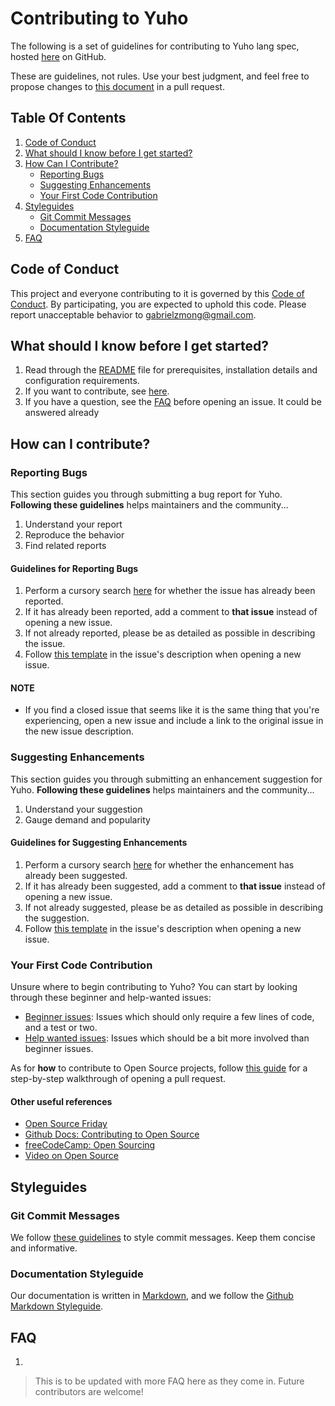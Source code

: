 # Contributing to Yuho

The following is a set of guidelines for contributing to Yuho lang spec, hosted [here](https://github.com/gongahkia/yuho) on GitHub. 

These are guidelines, not rules. Use your best judgment, and feel free to propose changes to [this document](https://github.com/gongahkia/yuho/blob/main/CONTRIBUTING.md) in a pull request.

## Table Of Contents

1. [Code of Conduct](#code-of-conduct)
2. [What should I know before I get started?](#what-should-i-know-before-i-get-started)
3. [How Can I Contribute?](#how-can-i-contribute)
    * [Reporting Bugs](#reporting-bugs)
    * [Suggesting Enhancements](#suggesting-enhancements)
    * [Your First Code Contribution](#your-first-code-contribution)
4. [Styleguides](#styleguides)
    * [Git Commit Messages](#git-commit-messages)
    * [Documentation Styleguide](#documentation-styleguide)
5. [FAQ](#faq)

## Code of Conduct

This project and everyone contributing to it is governed by this [Code of Conduct](https://github.com/atom/atom/blob/master/CODE_OF_CONDUCT.md). By participating, you are expected to uphold this code. Please report unacceptable behavior to [gabrielzmong@gmail.com](mailto:gabrielzmong@gmail.com).

## What should I know before I get started?

1. Read through the [README](README.md) file for prerequisites, installation details and configuration requirements.
2. If you want to contribute, see [here](#how-can-i-contribute).
3. If you have a question, see the [FAQ](#faq) before opening an issue. It could be answered already

## How can I contribute? 

### Reporting Bugs 

This section guides you through submitting a bug report for Yuho. **Following these guidelines** helps maintainers and the community...

1. Understand your report
2. Reproduce the behavior 
3. Find related reports

#### Guidelines for Reporting Bugs

1. Perform a cursory search [here](https://github.com/gongahkia/yuho/issues) for whether the issue has already been reported.
2. If it has already been reported, add a comment to **that issue** instead of opening a new issue.
3. If not already reported, please be as detailed as possible in describing the issue.
4. Follow [this template](bug_report.md) in the issue's description when opening a new issue.

#### NOTE

* If you find a closed issue that seems like it is the same thing that you're experiencing, open a new issue and include a link to the original issue in the new issue description.

### Suggesting Enhancements

This section guides you through submitting an enhancement suggestion for Yuho. **Following these guidelines** helps maintainers and the community...

1. Understand your suggestion
2. Gauge demand and popularity

#### Guidelines for Suggesting Enhancements

1. Perform a cursory search [here](https://github.com/gongahkia/yuho/issues) for whether the enhancement has already been suggested.
2. If it has already been suggested, add a comment to **that issue** instead of opening a new issue.
3. If not already suggested, please be as detailed as possible in describing the suggestion.
4. Follow [this template](admin/suggest_enhancement_form.md) in the issue's description when opening a new issue.

### Your First Code Contribution

Unsure where to begin contributing to Yuho? You can start by looking through these beginner and help-wanted issues:

* [Beginner issues](https://github.com/gongahkia/yuho/labels/good%20first%20issue): Issues which should only require a few lines of code, and a test or two.
* [Help wanted issues](https://github.com/gongahkia/yuho/labels/help%20wanted): Issues which should be a bit more involved than beginner issues.

As for **how** to contribute to Open Source projects, follow [this guide](https://daily.dev/blog/how-to-contribute-to-open-source-projects-as-a-beginner) for a step-by-step walkthrough of opening a pull request.

#### Other useful references

* [Open Source Friday](https://opensourcefriday.com/)
* [Github Docs: Contributing to Open Source](https://docs.github.com/en/get-started/exploring-projects-on-github/finding-ways-to-contribute-to-open-source-on-github)
* [freeCodeCamp: Open Sourcing](https://github.com/freeCodeCamp/how-to-contribute-to-open-source)
* [Video on Open Source](https://youtu.be/8nq14dHrXgo?si=RiVCIzvGh6-WVkWj)

## Styleguides

### Git Commit Messages

We follow [these guidelines](https://gist.github.com/robertpainsi/b632364184e70900af4ab688decf6f53) to style commit messages. Keep them concise and informative.

### Documentation Styleguide

Our documentation is written in [Markdown](https://docs.github.com/en/get-started/writing-on-github/getting-started-with-writing-and-formatting-on-github/basic-writing-and-formatting-syntax), and we follow the [Github Markdown Styleguide](https://github.com/google/styleguide/blob/gh-pages/docguide/style.md).

## FAQ 

1. 

> This is to be updated with more FAQ here as they come in. Future contributors are welcome!
